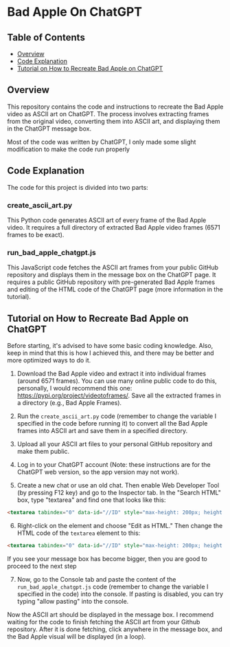 # Bad Apple On ChatGPT

## Table of Contents

- [Overview](#overview)
- [Code Explanation](#code-explanation)
- [Tutorial on How to Recreate Bad Apple on ChatGPT](#tutorial-on-how-to-recreate-bad-apple-on-chatgpt)

## Overview

This repository contains the code and instructions to recreate the Bad Apple video as ASCII art on ChatGPT. The process involves extracting frames from the original video, converting them into ASCII art, and displaying them in the ChatGPT message box.

Most of the code was written by ChatGPT, I only made some slight modification to make the code run properly

## Code Explanation

The code for this project is divided into two parts:

### create_ascii_art.py

This Python code generates ASCII art of every frame of the Bad Apple video. It requires a full directory of extracted Bad Apple video frames (6571 frames to be exact).

### run_bad_apple_chatgpt.js

This JavaScript code fetches the ASCII art frames from your public GitHub repository and displays them in the message box on the ChatGPT page. It requires a public GitHub repository with pre-generated Bad Apple frames and editing of the HTML code of the ChatGPT page (more information in the tutorial).

## Tutorial on How to Recreate Bad Apple on ChatGPT

Before starting, it's advised to have some basic coding knowledge. Also, keep in mind that this is how I achieved this, and there may be better and more optimized ways to do it.

1. Download the Bad Apple video and extract it into individual frames (around 6571 frames). You can use many online public code to do this, personally, I would recommend this one: https://pypi.org/project/videotoframes/. Save all the extracted frames in a directory (e.g., Bad Apple Frames).

2. Run the `create_ascii_art.py` code (remember to change the variable I specified in the code before running it) to convert all the Bad Apple frames into ASCII art and save them in a specified directory.

3. Upload all your ASCII art files to your personal GitHub repository and make them public.

4. Log in to your ChatGPT account (Note: these instructions are for the ChatGPT web version, so the app version may not work).

5. Create a new chat or use an old chat. Then enable Web Developer Tool (by pressing F12 key) and go to the Inspector tab. In the "Search HTML" box, type "textarea" and find one that looks like this:

```html
<textarea tabindex="0" data-id="//ID" style="max-height: 200px; height: 24px; overflow-y: hidden;" rows="1" class="m-0 w-full resize-none border-0 bg-transparent p-0 pr-7 focus:ring-0 focus-visible:ring-0 dark:bg-transparent pl-2 md:pl-0"></textarea>
```
6. Right-click on the element and choose "Edit as HTML." Then change the HTML code of the `textarea` element to this:

```html
<textarea tabindex="0" data-id="//ID" style="max-height: 200px; height: auto; overflow-y: hidden; font-size: 3px; white-space: pre-wrap; line-height: 6px; font-family: monospace;" rows="60" class="m-0 w-full resize-none border-0 bg-transparent p-0 pl-2 pr-7 focus:ring-0 focus-visible:ring-0 dark:bg-transparent md:pl-0"></textarea>
```

If you see your message box has become bigger, then you are good to proceed to the next step

7. Now, go to the Console tab and paste the content of the `run_bad_apple_chatgpt.js` code (remember to change the variable I specified in the code) into the console. If pasting is disabled, you can try typing "allow pasting" into the console.

Now the ASCII art should be displayed in the message box. I recommend waiting for the code to finish fetching the ASCII art from your Github repository. After it is done fetching, click anywhere in the message box, and the Bad Apple visual will be displayed (in a loop).
